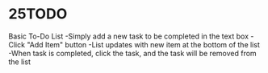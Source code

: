 # 25TODO

Basic To-Do List
-Simply add a new task to be completed in the text box
-Click "Add Item" button
-List updates with new item at the bottom of the list
-When task is completed, click the task, and the task will be removed from the list
